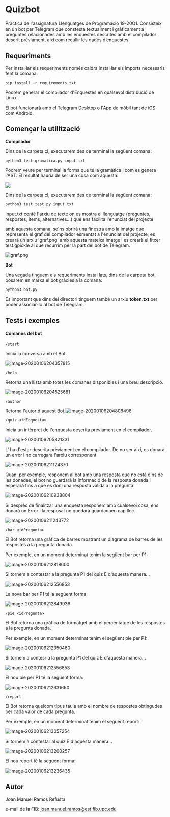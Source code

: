 # Quizbot

Pràctica de l'assignatura Llenguatges de Programació 19-20Q1. Consisteix en un bot per Telegram que constesta textualment i gràficament a preguntes relacionades amb les enquestes descrites amb el compilador descrit prèviament, així com recullir les dades d’enquestes.



## Requeriments

Per instal·lar els requeriments només caldrà instal·lar els imports necessaris fent la comana:

```
pip install -r requirements.txt
```

Podrem generar el compilador d'Enquestes en qualsevol distribució de Linux.

El bot funcionarà amb el Telegram Desktop o l'App de mòbil tant de iOS com Android.



## Començar la utilització

**Compilador**

Dins de la carpeta cl, executarem des de terminal la següent comana:

```
python3 test.gramatica.py input.txt
```

Podrem veure per terminal la forma que té la gramàtica i com es genera l'AST. El resultat hauría de ser una cosa com aquesta:

![](https://imgur.com/XKWeGtr.png)



Dins de la carpeta cl, executarem des de terminal la següent comana:

```
python3 test.test.py input.txt
```

input.txt conté l'arxiu de texte on es mostra el llenguatge (preguntes, respostes, items, alternatives...) que ens facilita l'enunciat del projecte.

amb aquesta comana, se'ns obrirà una finestra amb la imatge que representa el graf del compilador esmentat a l'enunciat del projecte, es crearà un arxiu 'graf.png' amb aquesta mateixa imatge i es crearà el fitxer test.gpickle al que recurrim per la part del bot de Telegram.

![graf.png](https://imgur.com/ibWCcNb.png)

**Bot**

Una vegada tinguem els requeriments instal·lats, dins de la carpeta bot, posarem en marxa el bot gràcies a la comana:

```
python3 bot.py
```

És important que dins del directori tinguem també un arxiu **token.txt** per poder associar-lo al bot de Telegram.



## Tests i exemples

#### Comanes del bot

```
/start
```

Inicia la conversa amb el Bot.

![image-20200106204357815](https://imgur.com/e9tpafc.png)



```
/help
```

Retorna una llista amb totes les comanes disponibles i una breu descripció.

![image-20200106204525681](https://imgur.com/SMOVEJ4.png)



```
/author
```

Retorna l'autor d'aquest Bot.![image-20200106204808498](https://imgur.com/DfxmRTM.png)



```
/quiz <idEnquesta>
```

Inicia un intèrpret de l'enquesta <idEnquesta> descrita previament en el compilador. 

![image-20200106205821331](https://imgur.com/sAmduXv.png)



L'<idEnquesta> ha d'estar descrita prèviament en el compilador. De no ser així, es donarà un error i no  carregarà l'arxiu corresponent

![image-20200106211124370](https://imgur.com/qSRJmKz.png)



Quan, per exemple, responem al bot amb una resposta que no está dins de les donades, el bot no guardarà la informació de la resposta donada i esperarà fins a que es doni una resposta vàlida a la pregunta.

![image-20200106210938804](https://imgur.com/hKDzJql.png)

Si desprès de finalitzar una enquesta responem amb cualsevol cosa, ens donarà un Error i la resposat no quedarà guardadaen cap lloc.

![image-20200106211243772](https://imgur.com/Yv1plCz.png)

```
/bar <idPregunta>
```

 El Bot retorna una gràfica de barres mostrant un diagrama de barres de les respostes a la pregunta donada. 

Per exemple, en un moment determinat tenim la següent bar per P1:

![image-20200106212818600](https://imgur.com/JhvYCds.png)

Si tornem a contestar a la pregunta P1 del quiz E d'aquesta manera...

![image-20200106212556853](https://imgur.com/S62klGT.png)

La nova bar per P1 té la següent forma:

![image-20200106212849936](https://imgur.com/Dq3lQfM.png)



```
/pie <idPregunta>
```

 El Bot retorna una gràfica de formatget amb el percentatge de les respostes a la pregunta donada. 

Per exemple, en un moment determinat tenim el següent pie per P1:

![image-20200106212350460](https://imgur.com/Orv3597.png)

Si tornem a contesr a la pregunta P1 del quiz E d'aquesta manera...

![image-20200106212556853](https://imgur.com/S62klGT.png)

El nou pie per P1 té la següent forma:

![image-20200106212631660](https://imgur.com/qTjvysZ.png)



```
/report
```

El Bot retorna quelcom tipus taula amb el nombre de respostes obtingudes per cada valor de cada pregunta. 

Per exemple, en un moment determinat tenim el següent report:

![image-20200106213057254](https://imgur.com/z2khNx9.png)

Si tornem a contestar al quiz E d'aquesta manera...

![image-20200106213200257](https://imgur.com/0G70vw1.png)

El nou report té la següent forma:

![image-20200106213236435](https://imgur.com/vSP0das.png)



## Autor

Joan Manuel Ramos Refusta

e-mail de la FIB: joan.manuel.ramos@est.fib.upc.edu